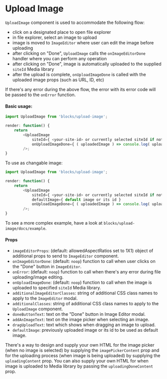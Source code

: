 Upload Image
=========

`UploadImage` component is used to accommodate the following flow:
- click on a designated place to open file explorer
- in file explorer, select an image to upload
- image is moved to `ImageEditor` where user can edit the image before uploading
- after clicking on "Done", `UploadImage` calls the `onImageEditorDone` handler where you can perform any operation
- after clicking on "Done", image is automatically uploaded to the supplied `siteId` Media library
- after the upload is complete, `onUploadImageDone` is called with the uploaded image props (such as URL, ID, etc)

If there's any error during the above flow, the error with its error code will be passed to the `onError` function.

#### Basic usage:

```js
import UploadImage from 'blocks/upload-image';

render: function() {
	return
		<UploadImage 
			siteId={ <your-site-id> or currently selected siteId if not specified }
			onUploadImageDone={ ( uploadedImage ) => console.log( uploadedImage.ID ) }
		/>;
}
```

To use as changable image:

```js
import UploadImage from 'blocks/upload-image';

render: function() {
	return
		<UploadImage 
			siteId={ <your-site-id> or currently selected siteId if not specified }
			defaultImage={ default image or its id }
			onUploadImageDone={ ( uploadedImage ) => console.log( uploadedImage.ID ) }
		/>;
}
```

To see a more complex example, have a look at `blocks/upload-image/docs/example`.

#### Props

- `imageEditorProps`: (default: allowedAspectRatios set to 1X1) object of additional props to send to `ImageEditor`
	component.
- `onImageEditorDone`: (default: `noop`) function to call when user clicks on the "Done" button in `ImageEditor`.
- `onError`: (default: `noop`) function to call when there's any error during file uploading/image editing.
- `onUploadImageDone`: (default: `noop`) function to call when the image is uploaded to specified `siteId` Media library.
- `additionalImageEditorClasses`: string of additional CSS class names to apply to the `ImageEditor` modal.
- `additionalClasses`: string of additional CSS class names to apply to the `UploadImage` component.
- `doneButtonText`: text on the "Done" button in Image Editor modal.
- `addAnImageText`: text on the image picker when selecting an image.
- `dragUploadText`: text which shows when dragging an image to upload.
- `defaultImage`: previously uploaded image or its id to be used as default image.

There's a way to design and supply your own HTML for the image picker (when no image is selected) by supplying the
`imagePickerContent` prop and for the uploading process (when image is being uploaded) by supplying the
`uploadingContent` prop. You can also supply your own HTML for when image is uploaded to Media library by passing the
`uploadingDoneContent` prop.
